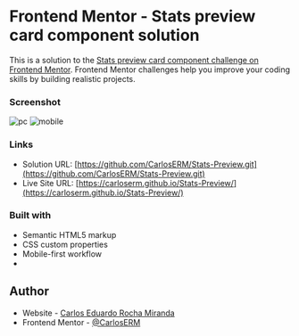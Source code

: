 # Frontend Mentor - Stats preview card component solution

This is a solution to the [Stats preview card component challenge on Frontend Mentor](https://www.frontendmentor.io/challenges/stats-preview-card-component-8JqbgoU62). Frontend Mentor challenges help you improve your coding skills by building realistic projects. 
### Screenshot
![pc](https://user-images.githubusercontent.com/74724103/115761672-fbc00300-a378-11eb-9eba-4a92bd2a4065.png)
![mobile](https://user-images.githubusercontent.com/74724103/115761718-07abc500-a379-11eb-80de-47010058352e.png)
### Links

- Solution URL: [https://github.com/CarlosERM/Stats-Preview.git](https://github.com/CarlosERM/Stats-Preview.git)
- Live Site URL: [https://carloserm.github.io/Stats-Preview/](https://carloserm.github.io/Stats-Preview/)
### Built with

- Semantic HTML5 markup
- CSS custom properties
- Mobile-first workflow
- 
## Author

- Website - [Carlos Eduardo Rocha Miranda](https://www.your-site.com)
- Frontend Mentor - [@CarlosERM](https://www.frontendmentor.io/profile/CarlosERM)

